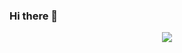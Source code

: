 ### Hi there 👋


<div align="center"> <img src="https://metrics.lecoq.io/CAN1177?template=classic&config.timezone=Asia%2FShanghai"> </div>
